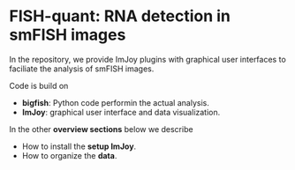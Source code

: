 
# FISH-quant: RNA detection in smFISH images
In the repository, we provide ImJoy plugins with graphical user interfaces to faciliate the analysis 
of smFISH images.

Code is build on

* **bigfish**: Python code performin the actual analysis.
* **ImJoy**: graphical user interface and data visualization.
  
In the other **overview sections** below we describe

* How to install the **setup ImJoy**. 
* How to organize the **data**.
